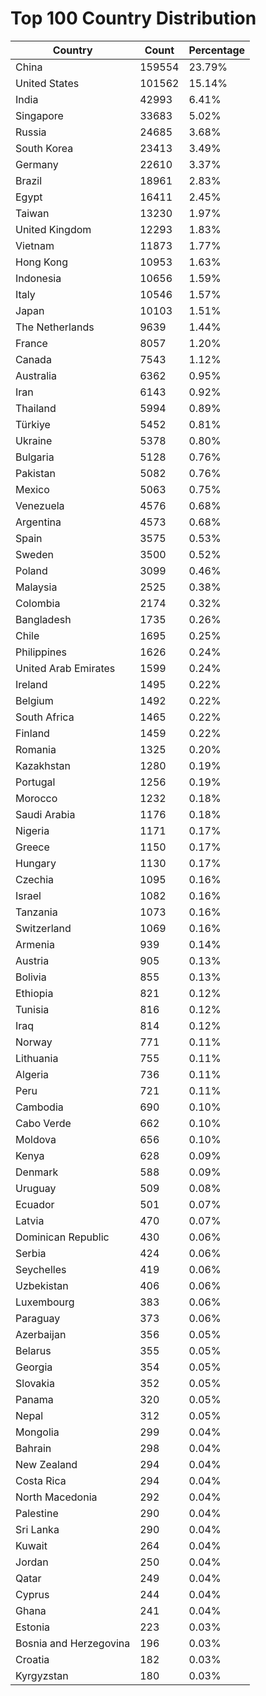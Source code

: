 # Top 100 Country Distribution
| Country | Count | Percentage |
|----|----|----|
| China | 159554 | 23.79% |
| United States | 101562 | 15.14% |
| India | 42993 | 6.41% |
| Singapore | 33683 | 5.02% |
| Russia | 24685 | 3.68% |
| South Korea | 23413 | 3.49% |
| Germany | 22610 | 3.37% |
| Brazil | 18961 | 2.83% |
| Egypt | 16411 | 2.45% |
| Taiwan | 13230 | 1.97% |
| United Kingdom | 12293 | 1.83% |
| Vietnam | 11873 | 1.77% |
| Hong Kong | 10953 | 1.63% |
| Indonesia | 10656 | 1.59% |
| Italy | 10546 | 1.57% |
| Japan | 10103 | 1.51% |
| The Netherlands | 9639 | 1.44% |
| France | 8057 | 1.20% |
| Canada | 7543 | 1.12% |
| Australia | 6362 | 0.95% |
| Iran | 6143 | 0.92% |
| Thailand | 5994 | 0.89% |
| Türkiye | 5452 | 0.81% |
| Ukraine | 5378 | 0.80% |
| Bulgaria | 5128 | 0.76% |
| Pakistan | 5082 | 0.76% |
| Mexico | 5063 | 0.75% |
| Venezuela | 4576 | 0.68% |
| Argentina | 4573 | 0.68% |
| Spain | 3575 | 0.53% |
| Sweden | 3500 | 0.52% |
| Poland | 3099 | 0.46% |
| Malaysia | 2525 | 0.38% |
| Colombia | 2174 | 0.32% |
| Bangladesh | 1735 | 0.26% |
| Chile | 1695 | 0.25% |
| Philippines | 1626 | 0.24% |
| United Arab Emirates | 1599 | 0.24% |
| Ireland | 1495 | 0.22% |
| Belgium | 1492 | 0.22% |
| South Africa | 1465 | 0.22% |
| Finland | 1459 | 0.22% |
| Romania | 1325 | 0.20% |
| Kazakhstan | 1280 | 0.19% |
| Portugal | 1256 | 0.19% |
| Morocco | 1232 | 0.18% |
| Saudi Arabia | 1176 | 0.18% |
| Nigeria | 1171 | 0.17% |
| Greece | 1150 | 0.17% |
| Hungary | 1130 | 0.17% |
| Czechia | 1095 | 0.16% |
| Israel | 1082 | 0.16% |
| Tanzania | 1073 | 0.16% |
| Switzerland | 1069 | 0.16% |
| Armenia | 939 | 0.14% |
| Austria | 905 | 0.13% |
| Bolivia | 855 | 0.13% |
| Ethiopia | 821 | 0.12% |
| Tunisia | 816 | 0.12% |
| Iraq | 814 | 0.12% |
| Norway | 771 | 0.11% |
| Lithuania | 755 | 0.11% |
| Algeria | 736 | 0.11% |
| Peru | 721 | 0.11% |
| Cambodia | 690 | 0.10% |
| Cabo Verde | 662 | 0.10% |
| Moldova | 656 | 0.10% |
| Kenya | 628 | 0.09% |
| Denmark | 588 | 0.09% |
| Uruguay | 509 | 0.08% |
| Ecuador | 501 | 0.07% |
| Latvia | 470 | 0.07% |
| Dominican Republic | 430 | 0.06% |
| Serbia | 424 | 0.06% |
| Seychelles | 419 | 0.06% |
| Uzbekistan | 406 | 0.06% |
| Luxembourg | 383 | 0.06% |
| Paraguay | 373 | 0.06% |
| Azerbaijan | 356 | 0.05% |
| Belarus | 355 | 0.05% |
| Georgia | 354 | 0.05% |
| Slovakia | 352 | 0.05% |
| Panama | 320 | 0.05% |
| Nepal | 312 | 0.05% |
| Mongolia | 299 | 0.04% |
| Bahrain | 298 | 0.04% |
| New Zealand | 294 | 0.04% |
| Costa Rica | 294 | 0.04% |
| North Macedonia | 292 | 0.04% |
| Palestine | 290 | 0.04% |
| Sri Lanka | 290 | 0.04% |
| Kuwait | 264 | 0.04% |
| Jordan | 250 | 0.04% |
| Qatar | 249 | 0.04% |
| Cyprus | 244 | 0.04% |
| Ghana | 241 | 0.04% |
| Estonia | 223 | 0.03% |
| Bosnia and Herzegovina | 196 | 0.03% |
| Croatia | 182 | 0.03% |
| Kyrgyzstan | 180 | 0.03% |

